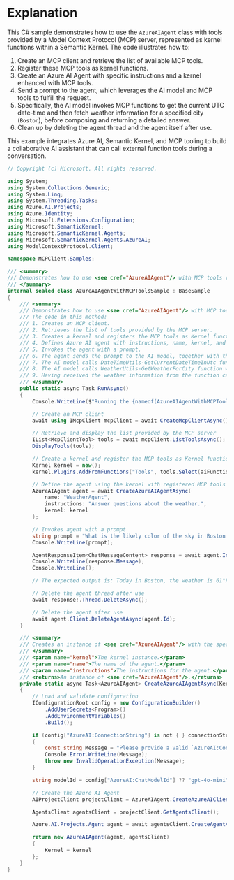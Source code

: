 # Explanation
This C# sample demonstrates how to use the `AzureAIAgent` class with tools provided by a Model Context Protocol (MCP) server, represented as kernel functions within a Semantic Kernel. The code illustrates how to:

1. Create an MCP client and retrieve the list of available MCP tools.
2. Register these MCP tools as kernel functions.
3. Create an Azure AI Agent with specific instructions and a kernel enhanced with MCP tools.
4. Send a prompt to the agent, which leverages the AI model and MCP tools to fulfill the request.
5. Specifically, the AI model invokes MCP functions to get the current UTC date-time and then fetch weather information for a specified city (`Boston`), before composing and returning a detailed answer.
6. Clean up by deleting the agent thread and the agent itself after use.

This example integrates Azure AI, Semantic Kernel, and MCP tooling to build a collaborative AI assistant that can call external function tools during a conversation.

```csharp
// Copyright (c) Microsoft. All rights reserved.

using System;
using System.Collections.Generic;
using System.Linq;
using System.Threading.Tasks;
using Azure.AI.Projects;
using Azure.Identity;
using Microsoft.Extensions.Configuration;
using Microsoft.SemanticKernel;
using Microsoft.SemanticKernel.Agents;
using Microsoft.SemanticKernel.Agents.AzureAI;
using ModelContextProtocol.Client;

namespace MCPClient.Samples;

/// <summary>
/// Demonstrates how to use <see cref="AzureAIAgent"/> with MCP tools represented as Kernel functions.
/// </summary>
internal sealed class AzureAIAgentWithMCPToolsSample : BaseSample
{
    /// <summary>
    /// Demonstrates how to use <see cref="AzureAIAgent"/> with MCP tools represented as Kernel functions.
    /// The code in this method:
    /// 1. Creates an MCP client.
    /// 2. Retrieves the list of tools provided by the MCP server.
    /// 3. Creates a kernel and registers the MCP tools as Kernel functions.
    /// 4. Defines Azure AI agent with instructions, name, kernel, and arguments.
    /// 5. Invokes the agent with a prompt.
    /// 6. The agent sends the prompt to the AI model, together with the MCP tools represented as Kernel functions.
    /// 7. The AI model calls DateTimeUtils-GetCurrentDateTimeInUtc function to get the current date time in UTC required as an argument for the next function.
    /// 8. The AI model calls WeatherUtils-GetWeatherForCity function with the current date time and the `Boston` arguments extracted from the prompt to get the weather information.
    /// 9. Having received the weather information from the function call, the AI model returns the answer to the agent and the agent returns the answer to the user.
    /// </summary>
    public static async Task RunAsync()
    {
        Console.WriteLine($"Running the {nameof(AzureAIAgentWithMCPToolsSample)} sample.");

        // Create an MCP client
        await using IMcpClient mcpClient = await CreateMcpClientAsync();

        // Retrieve and display the list provided by the MCP server
        IList<McpClientTool> tools = await mcpClient.ListToolsAsync();
        DisplayTools(tools);

        // Create a kernel and register the MCP tools as Kernel functions
        Kernel kernel = new();
        kernel.Plugins.AddFromFunctions("Tools", tools.Select(aiFunction => aiFunction.AsKernelFunction()));

        // Define the agent using the kernel with registered MCP tools
        AzureAIAgent agent = await CreateAzureAIAgentAsync(
            name: "WeatherAgent",
            instructions: "Answer questions about the weather.",
            kernel: kernel
        );

        // Invokes agent with a prompt
        string prompt = "What is the likely color of the sky in Boston today?";
        Console.WriteLine(prompt);

        AgentResponseItem<ChatMessageContent> response = await agent.InvokeAsync(message: prompt).FirstAsync();
        Console.WriteLine(response.Message);
        Console.WriteLine();

        // The expected output is: Today in Boston, the weather is 61°F and rainy. Due to the rain, the likely color of the sky will be gray.

        // Delete the agent thread after use
        await response!.Thread.DeleteAsync();

        // Delete the agent after use
        await agent.Client.DeleteAgentAsync(agent.Id);
    }

    /// <summary>
    /// Creates an instance of <see cref="AzureAIAgent"/> with the specified name and instructions.
    /// </summary>
    /// <param name="kernel">The kernel instance.</param>
    /// <param name="name">The name of the agent.</param>
    /// <param name="instructions">The instructions for the agent.</param>
    /// <returns>An instance of <see cref="AzureAIAgent"/>.</returns>
    private static async Task<AzureAIAgent> CreateAzureAIAgentAsync(Kernel kernel, string name, string instructions)
    {
        // Load and validate configuration
        IConfigurationRoot config = new ConfigurationBuilder()
            .AddUserSecrets<Program>()
            .AddEnvironmentVariables()
            .Build();

        if (config["AzureAI:ConnectionString"] is not { } connectionString)
        {
            const string Message = "Please provide a valid `AzureAI:ConnectionString` secret to run this sample. See the associated README.md for more details.";
            Console.Error.WriteLine(Message);
            throw new InvalidOperationException(Message);
        }

        string modelId = config["AzureAI:ChatModelId"] ?? "gpt-4o-mini";

        // Create the Azure AI Agent
        AIProjectClient projectClient = AzureAIAgent.CreateAzureAIClient(connectionString, new AzureCliCredential());

        AgentsClient agentsClient = projectClient.GetAgentsClient();

        Azure.AI.Projects.Agent agent = await agentsClient.CreateAgentAsync(modelId, name, null, instructions);

        return new AzureAIAgent(agent, agentsClient)
        {
            Kernel = kernel
        };
    }
}
```